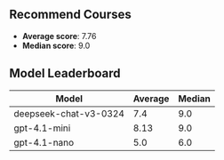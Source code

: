 ## Recommend Courses

- **Average score**: 7.76
- **Median score**: 9.0

## Model Leaderboard

| Model                 | Average | Median |
| --------------------- | ------- | ------ |
| deepseek-chat-v3-0324 | 7.4     | 9.0    |
| gpt-4.1-mini          | 8.13    | 9.0    |
| gpt-4.1-nano          | 5.0     | 6.0    |
